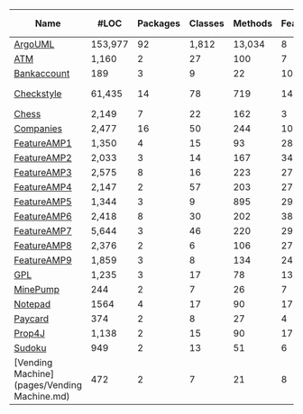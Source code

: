 

|Name 	        |#LOC   | Packages|	Classes	|Methods|Features|	VC	   |Var     |	#Test |	Covarege|	Killed mutants|
|-------        |-------|---------|---------|-------|--------|-------  |------- |-------|---------|---------      |
|[ArgoUML](pages/ArgoUML.md)        |153,977|92       |1,812    |	13,034|	8	     |256      |1388    |1,326	 |17%     |9%             |
|[ATM](pages/ATM.md)            |	 1,160|	2	      |27       |	100   |	7      |80       |	44    |	76     |91%     |79%            |
|[Bankaccount](pages/Bankaccount.md)    |	189   |	3       |	9	      |22     |	10     |144      |	13	  |	42     |92%     |62%            |
|[Checkstyle](pages/Checkstyle.md)     |	61,435|	14      |	78      |	719	  |141	   |> 2 ^135 |	180   |719     |38%     | 5%            | 
|[Chess](pages/Chess.md)          |	2,149	|7	      |22	      |162	  |3	     |8	       |20	    |	77	   |72%     |	72%           |
|[Companies](pages/Companies.md)      |	2,477	|16	      |50	      |244  	|10	     |192	     |255	    |	42	   |70%     |	46%           |
|[FeatureAMP1](pages/FeatureAMP1.md)    |	1,350	|4	      |15	      |93	    |28	      |6732	   |40	    |18		   |85%	    |46%            |
|[FeatureAMP2](pages/FeatureAMP2.md)    |	2,033	|3	      |14	      |167	  |34	      |7020	   |55			|18	     |72%     |43%            |	
|[FeatureAMP3](pages/FeatureAMP3.md)    |	2,575	|8	      |16	      |223	  |27	      |20500	 |93	    |	15	    |77%	  |42%            |	
|[FeatureAMP4](pages/FeatureAMP4.md)    |	2,147	|2	      |57	      |203	  |27	      |6732	   |57	    |	12	    |82%    |40%            |	
|[FeatureAMP5](pages/FeatureAMP5.md)    |	1,344	|3	      |9	      |895	  |29	      |3810	   |36	    |	17	    |91%	  |49%           |
|[FeatureAMP6](pages/FeatureAMP6.md)    |	2,418	|8	      |30	      |202	  |38	      |21522   |76		  |	09      |31%	  |46%          |
|[FeatureAMP7](pages/FeatureAMP7.md)    |	5,644	|3	      |46	      |220	  |29	      |15795   |57			|	08	    |28%    | 40%              |   
|[FeatureAMP8](pages/FeatureAMP8.md)    |	2,376	|2	      |6	      |106	  |27	      |15708   |48	    |	78	  	|82%	  |42% 	          |
|[FeatureAMP9](pages/FeatureAMP9.md)    |	1,859	|3	      |8	      |134	  |24	      |6732	   |53	    |	105		  |83%	  |63%	           |
|[GPL](pages/GPL.md)           |	1,235	|3	      |17	      |78	    |13	      |73	     |59	    |	51		  |83%	  |60%	            |
|[MinePump](pages/MinePump.md)       |	244	  |2	      |7	      |26	    |7	      |64	     |4	      |34		    |91%		  |65%	  |
|[Notepad](pages/Notepad.md)        |	1564	|4	      |17	      |90	    |17	      |256     |24	    |25		    |59%		  |15%	  |
|[Paycard](pages/Paycard.md)       |	374	  |2	      |8	      |27	    |4	      |6	     |10	    |13		    |88%		  |61%	  |
|[Prop4J](pages/Prop4J.md)        |	1,138	|2	      |15	      |90	    |17	      |5029    |17	    |63		    |71%		  |67%	  |
|[Sudoku](pages/Sudoku.md)       |	949	  |2	      |13	      |51	    |6	      |20	     |53	    |35		    |80%		  |67%	  |
|[Vending Machine](pages/Vending Machine.md)|	472	  |2	      |7	      |21	    |8	      |256     |7	      |37		    |97%		  |83%	  |





